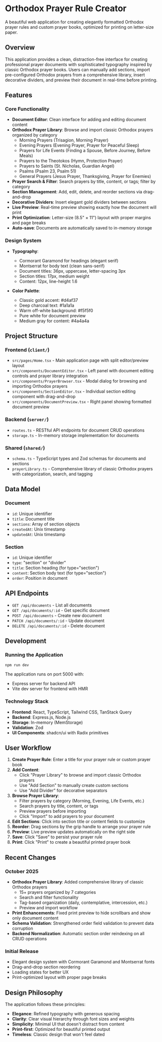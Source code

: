 # Orthodox Prayer Rule Creator

A beautiful web application for creating elegantly formatted Orthodox prayer rules and custom prayer books, optimized for printing on letter-size paper.

## Overview

This application provides a clean, distraction-free interface for creating professional prayer documents with sophisticated typography inspired by classic Orthodox prayer books. Users can manually add sections, import pre-configured Orthodox prayers from a comprehensive library, insert decorative dividers, and preview their document in real-time before printing.

## Features

### Core Functionality
- **Document Editor**: Clean interface for adding and editing document content
- **Orthodox Prayer Library**: Browse and import classic Orthodox prayers organized by category
  - Morning Prayers (Trisagion, Morning Prayer)
  - Evening Prayers (Evening Prayer, Prayer for Peaceful Sleep)
  - Prayers for Life Events (Finding a Spouse, Before Journey, Before Meals)
  - Prayers to the Theotokos (Hymn, Protection Prayer)
  - Prayers to Saints (St. Nicholas, Guardian Angel)
  - Psalms (Psalm 23, Psalm 51)
  - General Prayers (Jesus Prayer, Thanksgiving, Prayer for Enemies)
- **Prayer Search & Filter**: Search prayers by title, content, or tags; filter by category
- **Section Management**: Add, edit, delete, and reorder sections via drag-and-drop
- **Decorative Dividers**: Insert elegant gold dividers between sections
- **Live Preview**: Real-time preview showing exactly how the document will print
- **Print Optimization**: Letter-size (8.5" × 11") layout with proper margins and page breaks
- **Auto-save**: Documents are automatically saved to in-memory storage

### Design System
- **Typography**: 
  - Cormorant Garamond for headings (elegant serif)
  - Montserrat for body text (clean sans-serif)
  - Document titles: 36px, uppercase, letter-spacing 3px
  - Section titles: 17px, medium weight
  - Content: 12px, line-height 1.6
  
- **Color Palette**:
  - Classic gold accent: #d4af37
  - Deep charcoal text: #1a1a1a
  - Warm off-white background: #f5f5f0
  - Pure white for document preview
  - Medium gray for content: #4a4a4a

## Project Structure

### Frontend (`client/`)
- `src/pages/Home.tsx` - Main application page with split editor/preview layout
- `src/components/DocumentEditor.tsx` - Left panel with document editing controls and prayer library integration
- `src/components/PrayerBrowser.tsx` - Modal dialog for browsing and importing Orthodox prayers
- `src/components/SectionEditor.tsx` - Individual section editing component with drag-and-drop
- `src/components/DocumentPreview.tsx` - Right panel showing formatted document preview

### Backend (`server/`)
- `routes.ts` - RESTful API endpoints for document CRUD operations
- `storage.ts` - In-memory storage implementation for documents

### Shared (`shared/`)
- `schema.ts` - TypeScript types and Zod schemas for documents and sections
- `prayerLibrary.ts` - Comprehensive library of classic Orthodox prayers with categorization, search, and tagging

## Data Model

### Document
- `id`: Unique identifier
- `title`: Document title
- `sections`: Array of section objects
- `createdAt`: Unix timestamp
- `updatedAt`: Unix timestamp

### Section
- `id`: Unique identifier
- `type`: "section" or "divider"
- `title`: Section heading (for type="section")
- `content`: Section body text (for type="section")
- `order`: Position in document

## API Endpoints

- `GET /api/documents` - List all documents
- `GET /api/documents/:id` - Get specific document
- `POST /api/documents` - Create new document
- `PATCH /api/documents/:id` - Update document
- `DELETE /api/documents/:id` - Delete document

## Development

### Running the Application
```bash
npm run dev
```

The application runs on port 5000 with:
- Express server for backend API
- Vite dev server for frontend with HMR

### Technology Stack
- **Frontend**: React, TypeScript, Tailwind CSS, TanStack Query
- **Backend**: Express.js, Node.js
- **Storage**: In-memory (MemStorage)
- **Validation**: Zod
- **UI Components**: shadcn/ui with Radix primitives

## User Workflow

1. **Create Prayer Rule**: Enter a title for your prayer rule or custom prayer book
2. **Add Content**: 
   - Click "Prayer Library" to browse and import classic Orthodox prayers
   - Use "Add Section" to manually create custom sections
   - Use "Add Divider" for decorative separators
3. **Browse Prayer Library**: 
   - Filter prayers by category (Morning, Evening, Life Events, etc.)
   - Search prayers by title, content, or tags
   - Preview prayers before importing
   - Click "Import" to add prayers to your document
4. **Edit Sections**: Click into section title or content fields to customize
5. **Reorder**: Drag sections by the grip handle to arrange your prayer rule
6. **Preview**: Live preview updates automatically on the right side
7. **Save**: Click "Save" to persist your prayer rule
8. **Print**: Click "Print" to create a beautiful printed prayer book

## Recent Changes

### October 2025
- **Orthodox Prayer Library**: Added comprehensive library of classic Orthodox prayers
  - 15+ prayers organized by 7 categories
  - Search and filter functionality
  - Tag-based organization (daily, contemplative, intercession, etc.)
  - Preview and import workflow
- **Print Enhancements**: Fixed print preview to hide scrollbars and show only document content
- **Schema Validation**: Strengthened order field validation to prevent data corruption
- **Backend Normalization**: Automatic section order reindexing on all CRUD operations

### Initial Release
- Elegant design system with Cormorant Garamond and Montserrat fonts
- Drag-and-drop section reordering
- Loading states for better UX
- Print-optimized layout with proper page breaks

## Design Philosophy

The application follows these principles:
- **Elegance**: Refined typography with generous spacing
- **Clarity**: Clear visual hierarchy through font sizes and weights
- **Simplicity**: Minimal UI that doesn't distract from content
- **Print-first**: Optimized for beautiful printed output
- **Timeless**: Classic design that won't feel dated
